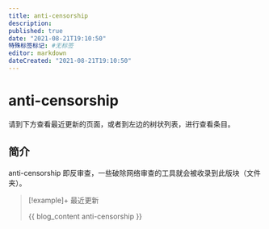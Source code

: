 ```yaml
---
title: anti-censorship
description:
published: true
date: "2021-08-21T19:10:50"
特殊标签标记: #无标签
editor: markdown
dateCreated: "2021-08-21T19:10:50"
---
```


# anti-censorship

请到下方查看最近更新的页面，或者到左边的树状列表，进行查看条目。

## 简介

anti-censorship 即反审查，一些破除网络审查的工具就会被收录到此版块（文件夹）。

> [!example]+ 最近更新
>
> {{ blog_content anti-censorship }}
